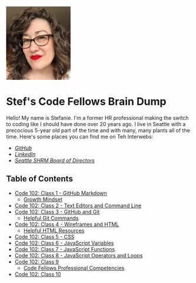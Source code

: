 
![headshot](Headshot.jpg)

# Stef's Code Fellows Brain Dump

Hello! My name is Stefanie. I'm a former HR professional making the switch to coding like I should have done over 20 years ago. I live in Seattle with a precocious 5-year old part of the time and with many, many plants all of the time. Here's some places you can find me on Teh Interwebs:
- *[GitHub](https://github.com/stefrie)*
- *[LinkedIn](https://www.linkedin.com/in/stefanieriehle/)*
- *[Seattle SHRM Board of Directors](https://shrm-seattle.site-ym.com/page/Leadership68)*

## Table of Contents
  - [Code 102: Class 1 - GitHub Markdown](102class1.md)
    - [Growth Mindset](growth-mindset.md)
  - [Code 102: Class 2 - Text Editors and Command Line](102class2.md)
  - [Code 102: Class 3 - GitHub and Git](102class3.md)
    - [Helpful Git Commands](gitcommands.md)
  - [Code 102: Class 4 - Wireframes and HTML](102class4.md)
    - [Helpful HTML Resources](HTML.md)
  - [Code 102: Class 5 - CSS](102class5.md)
  - [Code 102: Class 6 - JavaScript Variables](102class6.md)
  - [Code 102: Class 7 - JavaScript Functions](102class7.md)
  - [Code 102: Class 8 - JavaScript Operators and Loops](102class8.md)
  - [Code 102: Class 9](102class9.md)
    - [Code Fellows Professional Competencies](competencies.md)
  - [Code 102: Class 10](102class10.md)
